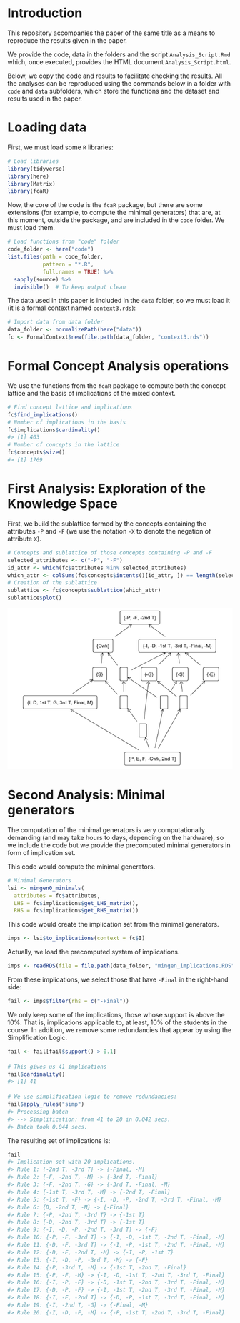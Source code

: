 
<!-- README.md is generated from README.Rmd. Please edit that file -->

# Introduction

This repository accompanies the paper of the same title as a means to
reproduce the results given in the paper.

We provide the code, data in the folders and the script
`Analysis_Script.Rmd` which, once executed, provides the HTML document
`Analysis_Script.html`.

Below, we copy the code and results to facilitate checking the results.
All the analyses can be reproduced using the commands below in a folder
with `code` and `data` subfolders, which store the functions and the
dataset and results used in the paper.

# Loading data

First, we must load some `R` libraries:

``` r
# Load libraries
library(tidyverse)
library(here)
library(Matrix)
library(fcaR)
```

Now, the core of the code is the `fcaR` package, but there are some
extensions (for example, to compute the minimal generators) that are, at
this moment, outside the package, and are included in the `code` folder.
We must load them.

``` r
# Load functions from "code" folder
code_folder <- here("code")
list.files(path = code_folder,
           pattern = "*.R",
           full.names = TRUE) %>% 
  sapply(source) %>% 
  invisible()  # To keep output clean
```

The data used in this paper is included in the `data` folder, so we must
load it (it is a formal context named `context3.rds`):

``` r
# Import data from data folder
data_folder <- normalizePath(here("data"))
fc <- FormalContext$new(file.path(data_folder, "context3.rds"))
```

# Formal Concept Analysis operations

We use the functions from the `fcaR` package to compute both the concept
lattice and the basis of implications of the mixed context.

``` r
# Find concept lattice and implications
fc$find_implications()
# Number of implications in the basis
fc$implications$cardinality()
#> [1] 403
# Number of concepts in the lattice
fc$concepts$size()
#> [1] 1769
```

# First Analysis: Exploration of the Knowledge Space

First, we build the sublattice formed by the concepts containing the
attributes `-P` and `-F` (we use the notation `-X` to denote the
negation of attribute `X`).

``` r
# Concepts and sublattice of those concepts containing -P and -F
selected_attributes <- c("-P", "-F")
id_attr <- which(fc$attributes %in% selected_attributes)
which_attr <- colSums(fc$concepts$intents()[id_attr, ]) == length(selected_attributes)
# Creation of the sublattice
sublattice <- fc$concepts$sublattice(which_attr)
sublattice$plot()
```

![](README_files/figure-gfm/unnamed-chunk-6-1.png)<!-- -->

# Second Analysis: Minimal generators

The computation of the minimal generators is very computationally
demanding (and may take hours to days, depending on the hardware), so we
include the code but we provide the precomputed minimal generators in
form of implication set.

This code would compute the minimal generators.

``` r
# Minimal Generators
lsi <- mingen0_minimals(
  attributes = fc$attributes,
  LHS = fc$implications$get_LHS_matrix(),
  RHS = fc$implications$get_RHS_matrix())
```

This code would create the implication set from the minimal generators.

``` r
imps <- lsi$to_implications(context = fc$I)
```

Actually, we load the precomputed system of implications.

``` r
imps <- readRDS(file = file.path(data_folder, "mingen_implications.RDS"))
```

From these implications, we select those that have `-Final` in the
right-hand side:

``` r
fail <- imps$filter(rhs = c("-Final"))
```

We only keep some of the implications, those whose support is above the
10%. That is, implications applicable to, at least, 10% of the students
in the course. In addition, we remove some redundancies that appear by
using the Simplification Logic.

``` r
fail <- fail[fail$support() > 0.1]

# This gives us 41 implications
fail$cardinality()
#> [1] 41

# We use simplification logic to remove redundancies:
fail$apply_rules("simp")
#> Processing batch
#> --> Simplification: from 41 to 20 in 0.042 secs.
#> Batch took 0.044 secs.
```

The resulting set of implications is:

``` r
fail
#> Implication set with 20 implications.
#> Rule 1: {-2nd T, -3rd T} -> {-Final, -M}
#> Rule 2: {-F, -2nd T, -M} -> {-3rd T, -Final}
#> Rule 3: {-F, -2nd T, -G} -> {-3rd T, -Final, -M}
#> Rule 4: {-1st T, -3rd T, -M} -> {-2nd T, -Final}
#> Rule 5: {-1st T, -F} -> {-I, -D, -P, -2nd T, -3rd T, -Final, -M}
#> Rule 6: {D, -2nd T, -M} -> {-Final}
#> Rule 7: {-P, -2nd T, -3rd T} -> {-1st T}
#> Rule 8: {-D, -2nd T, -3rd T} -> {-1st T}
#> Rule 9: {-I, -D, -P, -2nd T, -3rd T} -> {-F}
#> Rule 10: {-P, -F, -3rd T} -> {-I, -D, -1st T, -2nd T, -Final, -M}
#> Rule 11: {-D, -F, -3rd T} -> {-I, -P, -1st T, -2nd T, -Final, -M}
#> Rule 12: {-D, -F, -2nd T, -M} -> {-I, -P, -1st T}
#> Rule 13: {-I, -D, -P, -3rd T, -M} -> {-F}
#> Rule 14: {-P, -3rd T, -M} -> {-1st T, -2nd T, -Final}
#> Rule 15: {-P, -F, -M} -> {-I, -D, -1st T, -2nd T, -3rd T, -Final}
#> Rule 16: {-I, -P, -F} -> {-D, -1st T, -2nd T, -3rd T, -Final, -M}
#> Rule 17: {-D, -P, -F} -> {-I, -1st T, -2nd T, -3rd T, -Final, -M}
#> Rule 18: {-I, -F, -2nd T} -> {-D, -P, -1st T, -3rd T, -Final, -M}
#> Rule 19: {-I, -2nd T, -G} -> {-Final, -M}
#> Rule 20: {-I, -D, -F, -M} -> {-P, -1st T, -2nd T, -3rd T, -Final}
```
